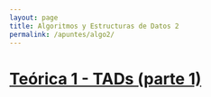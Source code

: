 ```yaml
---
layout: page
title: Algoritmos y Estructuras de Datos 2
permalink: /apuntes/algo2/
---
```

# [Teórica 1 - TADs (parte 1)](./teo1)
